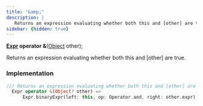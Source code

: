 ```yaml
---
title: "&amp;"
description: |
   Returns an expression evaluating whether both this and [other] are true.
sidebar: {hidden: true}
---
```

<span class="dart-code"><strong>[Expr] operator &</strong>(<span class="nobr">[Object] other</span>);</span>

 Returns an expression evaluating whether both this and [other] are true.
### Implementation
```dart
/// Returns an expression evaluating whether both this and [other] are true.
  Expr operator &(Object? other) =>
      Expr.binaryExpr(left: this, op: Operator.and, right: other.expr);
```

[Expr]: /reference/classes/expr/
[Object]: https://api.flutter.dev/flutter/dart-core/Object-class.html